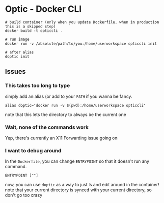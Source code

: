 # Optic - Docker CLI

	# build container (only when you update Dockerfile, when in production this is a skipped step)
	docker build -t opticcli .
	
	# run image
	docker run -v /absolute/path/to/you:/home/userworkspace opticcli init
	
	# after alias
	doptic init

## Issues

### This takes too long to type

simply add an alias (or add to your `PATH` if you wanna be fancy.

	alias doptic='docker run -v $(pwd):/home/userworkspace opticcli'
	
note that this lets the directory to always be the current one

### Wait, none of the commands work

Yep, there's currently an X11 Forwarding issue going on

### I want to debug around

In the `Dockerfile`, you can change `ENTRYPOINT` so that it doesn't run any command.

	ENTRYPOINT [""]
	
now, you can use `doptic` as a way to just ls and edit around in the container! 
note that your current directory is synced with your current directory, so don't go too crazy

